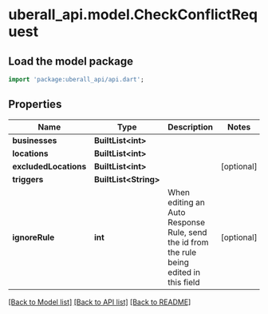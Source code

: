 # uberall_api.model.CheckConflictRequest

## Load the model package
```dart
import 'package:uberall_api/api.dart';
```

## Properties
Name | Type | Description | Notes
------------ | ------------- | ------------- | -------------
**businesses** | **BuiltList&lt;int&gt;** |  | 
**locations** | **BuiltList&lt;int&gt;** |  | 
**excludedLocations** | **BuiltList&lt;int&gt;** |  | [optional] 
**triggers** | **BuiltList&lt;String&gt;** |  | 
**ignoreRule** | **int** | When editing an Auto Response Rule, send the id from the rule being edited in this field | [optional] 

[[Back to Model list]](../README.md#documentation-for-models) [[Back to API list]](../README.md#documentation-for-api-endpoints) [[Back to README]](../README.md)



